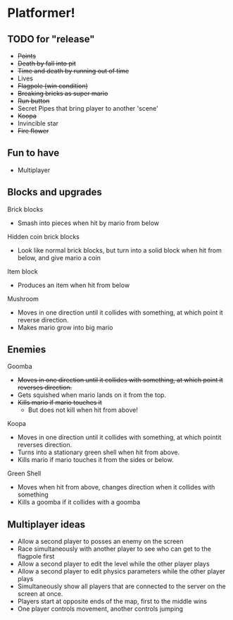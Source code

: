 Platformer!===========## TODO for "release"- ~~Points~~- ~~Death by fall into pit~~- ~~Time and death by running out of time~~- Lives- ~~Flagpole (win condition)~~- ~~Breaking bricks as super mario~~- ~~Run button~~- Secret Pipes that bring player to another 'scene'- ~~Koopa~~- Invincible star- ~~Fire flower~~## Fun to have- Multiplayer## Blocks and upgradesBrick blocks  - Smash into pieces when hit by mario from belowHidden coin brick blocks  - Look like normal brick blocks, but turn into a solid block when hit from below, and give mario a coinItem block  - Produces an item when hit from belowMushroom  - Moves in one direction until it collides with something, at which point it reverse direction.  - Makes mario grow into big mario## EnemiesGoomba  - ~~Moves in one direction until it collides with something, at which point it reverses direction.~~  - Gets squished when mario lands on it from the top.  - ~~Kills mario if mario touches it~~    - But does not kill when hit from above!Koopa  - Moves in one direction until it collides with something, at which pointit reverses direction.  - Turns into a stationary green shell when hit from above.  - Kills mario if mario touches it from the sides or below.Green Shell  - Moves when hit from above, changes direction when it collides with something  - Kills a goomba if it collides with a goomba## Multiplayer ideas  - Allow a second player to posses an enemy on the screen  - Race simultaneously with another player to see who can get to the flagpole first  - Allow a second player to edit the level while the other player plays  - Allow a second player to edit physics parameters while the other player plays  - Simultaneously show all players that are connected to the server on the screen at once.  - Players start at opposite ends of the map, first to the middle wins  - One player controls movement, another controls jumping